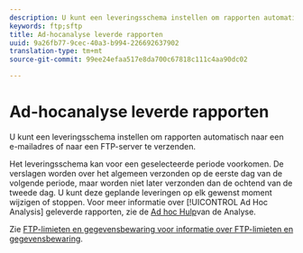 ```yaml
---
description: U kunt een leveringsschema instellen om rapporten automatisch naar een e-mailadres of naar een FTP-server te verzenden.
keywords: ftp;sftp
title: Ad-hocanalyse leverde rapporten
uuid: 9a26fb77-9cec-40a3-b994-226692637902
translation-type: tm+mt
source-git-commit: 99ee24efaa517e8da700c67818c111c4aa90dc02

---
```



# Ad-hocanalyse leverde rapporten

U kunt een leveringsschema instellen om rapporten automatisch naar een e-mailadres of naar een FTP-server te verzenden.

Het leveringsschema kan voor een geselecteerde periode voorkomen. De verslagen worden over het algemeen verzonden op de eerste dag van de volgende periode, maar worden niet later verzonden dan de ochtend van de tweede dag. U kunt deze geplande leveringen op elk gewenst moment wijzigen of stoppen. Voor meer informatie over [!UICONTROL Ad Hoc Analysis] geleverde rapporten, zie de [Ad hoc Hulp](https://marketing.adobe.com/resources/help/en_US/dsc/index.html#Discover_Help)van de Analyse.

Zie [FTP-limieten en gegevensbewaring voor informatie over FTP-limieten en gegevensbewaring](/help/export/ftp-and-sftp/ftp-limits.md).
